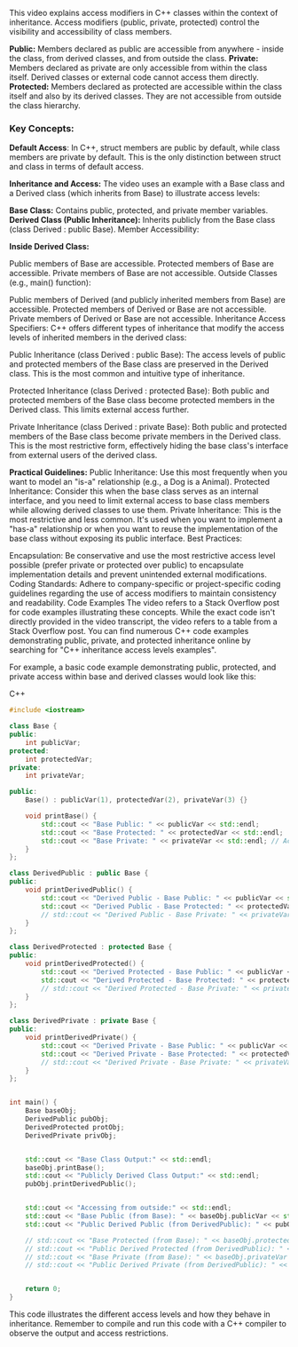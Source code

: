 This video explains access modifiers in C++ classes within the context of inheritance. Access modifiers (public, private, protected) control the visibility and accessibility of class members.

**Public:** Members declared as public are accessible from anywhere - inside the class, from derived classes, and from outside the class.
**Private:** Members declared as private are only accessible from within the class itself. Derived classes or external code cannot access them directly.
**Protected:** Members declared as protected are accessible within the class itself and also by its derived classes. They are not accessible from outside the class hierarchy.

### Key Concepts:

**Default Access**: In C++, struct members are public by default, while class members are private by default. This is the only distinction between struct and class in terms of default access.

**Inheritance and Access:** The video uses an example with a Base class and a Derived class (which inherits from Base) to illustrate access levels:

**Base Class:** Contains public, protected, and private member variables.
**Derived Class (Public Inheritance):** Inherits publicly from the Base class (class Derived : public Base).
Member Accessibility:

**Inside Derived Class:**

Public members of Base are accessible.
Protected members of Base are accessible.
Private members of Base are not accessible.
Outside Classes (e.g., main() function):

Public members of Derived (and publicly inherited members from Base) are accessible.
Protected members of Derived or Base are not accessible.
Private members of Derived or Base are not accessible.
Inheritance Access Specifiers: C++ offers different types of inheritance that modify the access levels of inherited members in the derived class:

Public Inheritance (class Derived : public Base):  The access levels of public and protected members of the Base class are preserved in the Derived class. This is the most common and intuitive type of inheritance.

Protected Inheritance (class Derived : protected Base):  Both public and protected members of the Base class become protected members in the Derived class. This limits external access further.

Private Inheritance (class Derived : private Base): Both public and protected members of the Base class become private members in the Derived class. This is the most restrictive form, effectively hiding the base class's interface from external users of the derived class.

**Practical Guidelines:**
Public Inheritance: Use this most frequently when you want to model an "is-a" relationship (e.g., a Dog is a Animal).
Protected Inheritance: Consider this when the base class serves as an internal interface, and you need to limit external access to base class members while allowing derived classes to use them.
Private Inheritance: This is the most restrictive and less common. It's used when you want to implement a "has-a" relationship or when you want to reuse the implementation of the base class without exposing its public interface.
Best Practices:

Encapsulation: Be conservative and use the most restrictive access level possible (prefer private or protected over public) to encapsulate implementation details and prevent unintended external modifications.
Coding Standards: Adhere to company-specific or project-specific coding guidelines regarding the use of access modifiers to maintain consistency and readability.
Code Examples
The video refers to a Stack Overflow post for code examples illustrating these concepts.  While the exact code isn't directly provided in the video transcript, the video refers to a table from a Stack Overflow post.  You can find numerous C++ code examples demonstrating public, private, and protected inheritance online by searching for "C++ inheritance access levels examples".

For example, a basic code example demonstrating public, protected, and private access within base and derived classes would look like this:

C++
```cpp
#include <iostream>

class Base {
public:
    int publicVar;
protected:
    int protectedVar;
private:
    int privateVar;

public:
    Base() : publicVar(1), protectedVar(2), privateVar(3) {}

    void printBase() {
        std::cout << "Base Public: " << publicVar << std::endl;
        std::cout << "Base Protected: " << protectedVar << std::endl;
        std::cout << "Base Private: " << privateVar << std::endl; // Accessible in Base
    }
};

class DerivedPublic : public Base {
public:
    void printDerivedPublic() {
        std::cout << "Derived Public - Base Public: " << publicVar << std::endl;      // Accessible
        std::cout << "Derived Public - Base Protected: " << protectedVar << std::endl; // Accessible
        // std::cout << "Derived Public - Base Private: " << privateVar << std::endl; // Not Accessible - Compile Error
    }
};

class DerivedProtected : protected Base {
public:
    void printDerivedProtected() {
        std::cout << "Derived Protected - Base Public: " << publicVar << std::endl;      // Accessible, now protected in DerivedProtected
        std::cout << "Derived Protected - Base Protected: " << protectedVar << std::endl; // Accessible
        // std::cout << "Derived Protected - Base Private: " << privateVar << std::endl; // Not Accessible - Compile Error
    }
};

class DerivedPrivate : private Base {
public:
    void printDerivedPrivate() {
        std::cout << "Derived Private - Base Public: " << publicVar << std::endl;      // Accessible, now private in DerivedPrivate
        std::cout << "Derived Private - Base Protected: " << protectedVar << std::endl; // Accessible
        // std::cout << "Derived Private - Base Private: " << privateVar << std::endl; // Not Accessible - Compile Error
    }
};


int main() {
    Base baseObj;
    DerivedPublic pubObj;
    DerivedProtected protObj;
    DerivedPrivate privObj;


    std::cout << "Base Class Output:" << std::endl;
    baseObj.printBase();
    std::cout << "Publicly Derived Class Output:" << std::endl;
    pubObj.printDerivedPublic();


    std::cout << "Accessing from outside:" << std::endl;
    std::cout << "Base Public (from Base): " << baseObj.publicVar << std::endl;         // Accessible
    std::cout << "Public Derived Public (from DerivedPublic): " << pubObj.publicVar << std::endl; // Accessible

    // std::cout << "Base Protected (from Base): " << baseObj.protectedVar << std::endl;   // Not Accessible - Compile Error
    // std::cout << "Public Derived Protected (from DerivedPublic): " << pubObj.protectedVar << std::endl; // Not Accessible - Compile Error
    // std::cout << "Base Private (from Base): " << baseObj.privateVar << std::endl;     // Not Accessible - Compile Error
    // std::cout << "Public Derived Private (from DerivedPublic): " << pubObj.privateVar << std::endl;   // Not Accessible - Compile Error


    return 0;
}
```
This code illustrates the different access levels and how they behave in inheritance. Remember to compile and run this code with a C++ compiler to observe the output and access restrictions.
